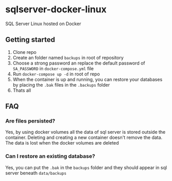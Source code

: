 # sqlserver-docker-linux
SQL Server Linux hosted on Docker

## Getting started

1. Clone repo
2. Create an folder named `backups` in root of repository
3. Choose a strong password an replace the default password of `SA_PASSWORD` in `docker-compose.yml` file
4. Run `docker-compose up -d` in root of repo
5. When the container is up and running, you can restore your databases by placing the `.bak` files in the `.backups` folder
6. Thats all


## FAQ
### Are files persisted?
Yes, by using docker volumes all the data of sql server is stored outside the container. Deleting and creating a new container doesn't remove the data. The data is lost when the docker volumes are deleted

### Can I restore an existing database?
Yes, you can put the `.bak` in the `backups` folder and they should appear in sql server beneath `data/backups`
